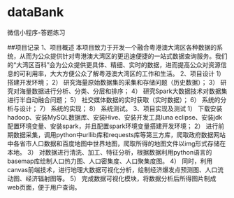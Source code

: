 # dataBank
微信小程序-答题练习


##项目记录
1、项目概述
本项目致力于开发一个融合粤港澳大湾区各种数据的系统，从而为公众提供针对粤港澳大湾区的更迅速便捷的一站式数据查询服务。我们的“大湾区百科”会为公众提供更具体、精细、实时的数据，进而提高公众对资源信息的可利用率，大大方便公众了解粤港澳大湾区的工作和生活。
2、项目设计
1）	搭建开发环境；
2）	研究海量原始数据集的采集和存储问题（历史数据）；
3）	研究对海量数据进行分析、分类、分层和排序；
4）	研究Spark大数据技术对数据集进行半自动融合问题；
5）	社交媒体数据的实时获取（实时数据）；
6）	系统的分析与设计；
7）	系统的实现；
8）	系统测试。
3、项目实现及测试
1）	下载安装hadoop、安装MySQL数据库、安装Hive、安装开发工具luna eclipse、安装jdk配置环境变量、安装spark，并且配置spark环境变量搭建开发环境；
2）	进行前期数据采集，调用python中urllib库和requests库等第三方库，爬取政府数据网站中各省市人口数据和百度地图中世界地图，爬取所得的地图文件以img形式存储在本地。
3）	对数据进行清洗、加工、特征分析，根据数据利用python语言的basemap库绘制人口热力图、人口密集度、人口聚集度图。
4）	同时，利用canvas前端技术，进行地理大数据可视化分析，绘制经济爆发点预测图、人口流动图、经济辐射图等。
5）	完成数据可视化模块，将数据分析后所得图片制成web页面，便于用户查询。
